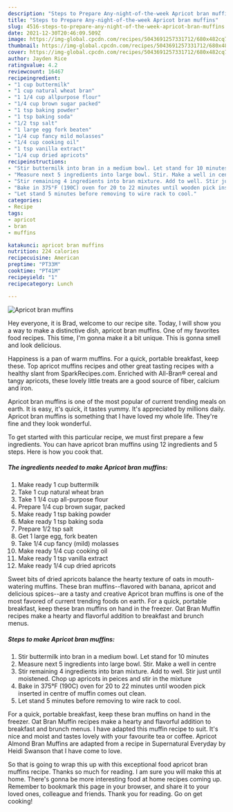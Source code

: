 ```yaml
---
description: "Steps to Prepare Any-night-of-the-week Apricot bran muffins"
title: "Steps to Prepare Any-night-of-the-week Apricot bran muffins"
slug: 4516-steps-to-prepare-any-night-of-the-week-apricot-bran-muffins
date: 2021-12-30T20:46:09.509Z
image: https://img-global.cpcdn.com/recipes/5043691257331712/680x482cq70/apricot-bran-muffins-recipe-main-photo.jpg
thumbnail: https://img-global.cpcdn.com/recipes/5043691257331712/680x482cq70/apricot-bran-muffins-recipe-main-photo.jpg
cover: https://img-global.cpcdn.com/recipes/5043691257331712/680x482cq70/apricot-bran-muffins-recipe-main-photo.jpg
author: Jayden Rice
ratingvalue: 4.2
reviewcount: 16467
recipeingredient:
- "1 cup buttermilk"
- "1 cup natural wheat bran"
- "1 1/4 cup allpurpose flour"
- "1/4 cup brown sugar packed"
- "1 tsp baking powder"
- "1 tsp baking soda"
- "1/2 tsp salt"
- "1 large egg fork beaten"
- "1/4 cup fancy mild molasses"
- "1/4 cup cooking oil"
- "1 tsp vanilla extract"
- "1/4 cup dried apricots"
recipeinstructions:
- "Stir buttermilk into bran in a medium bowl. Let stand for 10 minutes"
- "Measure next 5 ingredients into large bowl. Stir. Make a well in centre"
- "Stir remaining 4 ingredients into bran mixture. Add to well. Stir just until moistened. Chop up apricots in peices and stir in the mixture"
- "Bake in 375°F (190C) oven for 20 to 22 minutes until wooden pick inserted in centre of muffin comes out clean."
- "Let stand 5 minutes before removing to wire rack to cool."
categories:
- Recipe
tags:
- apricot
- bran
- muffins

katakunci: apricot bran muffins 
nutrition: 224 calories
recipecuisine: American
preptime: "PT33M"
cooktime: "PT41M"
recipeyield: "1"
recipecategory: Lunch

---
```



![Apricot bran muffins](https://img-global.cpcdn.com/recipes/5043691257331712/680x482cq70/apricot-bran-muffins-recipe-main-photo.jpg)

Hey everyone, it is Brad, welcome to our recipe site. Today, I will show you a way to make a distinctive dish, apricot bran muffins. One of my favorites food recipes. This time, I'm gonna make it a bit unique. This is gonna smell and look delicious.

Happiness is a pan of warm muffins. For a quick, portable breakfast, keep these. Top apricot muffins recipes and other great tasting recipes with a healthy slant from SparkRecipes.com. Enriched with All-Bran® cereal and tangy apricots, these lovely little treats are a good source of fiber, calcium and iron.

Apricot bran muffins is one of the most popular of current trending meals on earth. It is easy, it's quick, it tastes yummy. It's appreciated by millions daily. Apricot bran muffins is something that I have loved my whole life. They're fine and they look wonderful.


To get started with this particular recipe, we must first prepare a few ingredients. You can have apricot bran muffins using 12 ingredients and 5 steps. Here is how you cook that.

<!--inarticleads1-->

##### The ingredients needed to make Apricot bran muffins:

1. Make ready 1 cup buttermilk
1. Take 1 cup natural wheat bran
1. Take 1 1/4 cup all-purpose flour
1. Prepare 1/4 cup brown sugar, packed
1. Make ready 1 tsp baking powder
1. Make ready 1 tsp baking soda
1. Prepare 1/2 tsp salt
1. Get 1 large egg, fork beaten
1. Take 1/4 cup fancy (mild) molasses
1. Make ready 1/4 cup cooking oil
1. Make ready 1 tsp vanilla extract
1. Make ready 1/4 cup dried apricots


Sweet bits of dried apricots balance the hearty texture of oats in mouth-watering muffins. These bran muffins--flavored with banana, apricot and delicious spices--are a tasty and creative Apricot bran muffins is one of the most favored of current trending foods on earth. For a quick, portable breakfast, keep these bran muffins on hand in the freezer. Oat Bran Muffin recipes make a hearty and flavorful addition to breakfast and brunch menus. 

<!--inarticleads2-->

##### Steps to make Apricot bran muffins:

1. Stir buttermilk into bran in a medium bowl. Let stand for 10 minutes
1. Measure next 5 ingredients into large bowl. Stir. Make a well in centre
1. Stir remaining 4 ingredients into bran mixture. Add to well. Stir just until moistened. Chop up apricots in peices and stir in the mixture
1. Bake in 375°F (190C) oven for 20 to 22 minutes until wooden pick inserted in centre of muffin comes out clean.
1. Let stand 5 minutes before removing to wire rack to cool.


For a quick, portable breakfast, keep these bran muffins on hand in the freezer. Oat Bran Muffin recipes make a hearty and flavorful addition to breakfast and brunch menus. I have adapted this muffin recipe to suit. It&#39;s nice and moist and tastes lovely with your favourite tea or coffee. Apricot Almond Bran Muffins are adapted from a recipe in Supernatural Everyday by Heidi Swanson that I have come to love. 

So that is going to wrap this up with this exceptional food apricot bran muffins recipe. Thanks so much for reading. I am sure you will make this at home. There's gonna be more interesting food at home recipes coming up. Remember to bookmark this page in your browser, and share it to your loved ones, colleague and friends. Thank you for reading. Go on get cooking!
